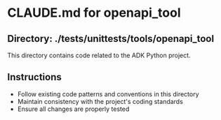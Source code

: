 # CLAUDE.md for openapi_tool

## Directory: ./tests/unittests/tools/openapi_tool

This directory contains code related to the ADK Python project.

## Instructions
- Follow existing code patterns and conventions in this directory
- Maintain consistency with the project's coding standards
- Ensure all changes are properly tested
